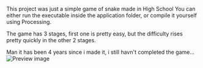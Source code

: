 This project was just a simple game of snake made in High School
You can either run the executable inside the application folder, or compile it yourself using Processing.

The game has 3 stages, first one is pretty easy, but the difficulty rises pretty quickly in the other 2 stages.

Man it has been 4 years since i made it, i still havn't completed the game...
![Preview image](https://i.imgur.com/7YO42Ri.png)
